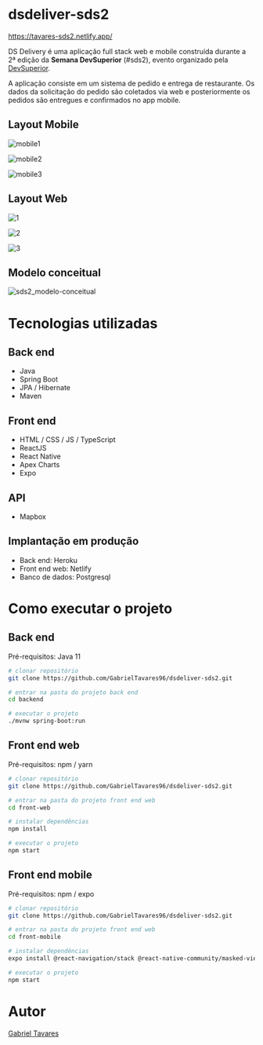 # dsdeliver-sds2

https://tavares-sds2.netlify.app/

DS Delivery é uma aplicação full stack web e mobile construída durante a 2ª edição da **Semana DevSuperior** (#sds2), evento organizado pela [DevSuperior](https://devsuperior.com "Site da DevSuperior").

A aplicação consiste em um sistema de pedido e entrega de restaurante. Os dados da solicitação do pedido são coletados via web e posteriormente os pedidos são entregues e confirmados no app mobile.

## Layout Mobile

![mobile1](https://user-images.githubusercontent.com/73531971/111190898-4d18ed80-8596-11eb-8237-cec6e1d0ffc0.jpeg) 

![mobile2](https://user-images.githubusercontent.com/73531971/111190912-5013de00-8596-11eb-84b2-1e65a92645f1.jpeg) 

![mobile3](https://user-images.githubusercontent.com/73531971/111190917-530ece80-8596-11eb-9585-0b40d2016346.jpeg)

## Layout Web

![1](https://user-images.githubusercontent.com/73531971/111189101-82244080-8594-11eb-8507-a5ce9d910632.PNG)

![2](https://user-images.githubusercontent.com/73531971/111189117-87818b00-8594-11eb-9e28-09775017261e.PNG)

![3](https://user-images.githubusercontent.com/73531971/111189128-8a7c7b80-8594-11eb-88c9-41dd68269641.PNG)

## Modelo conceitual

![sds2_modelo-conceitual](https://user-images.githubusercontent.com/73531971/111189342-be57a100-8594-11eb-901b-748169968cb1.png)

# Tecnologias utilizadas

## Back end
- Java
- Spring Boot
- JPA / Hibernate
- Maven

## Front end
- HTML / CSS / JS / TypeScript
- ReactJS
- React Native
- Apex Charts
- Expo

## API
- Mapbox

## Implantação em produção
- Back end: Heroku
- Front end web: Netlify
- Banco de dados: Postgresql

# Como executar o projeto

## Back end
Pré-requisitos: Java 11

```bash
# clonar repositório
git clone https://github.com/GabrielTavares96/dsdeliver-sds2.git

# entrar na pasta do projeto back end
cd backend

# executar o projeto
./mvnw spring-boot:run
```

## Front end web
Pré-requisitos: npm / yarn

```bash
# clonar repositório
git clone https://github.com/GabrielTavares96/dsdeliver-sds2.git

# entrar na pasta do projeto front end web
cd front-web

# instalar dependências
npm install

# executar o projeto
npm start
```

## Front end mobile
Pré-requisitos: npm / expo

```bash
# clonar repositório
git clone https://github.com/GabrielTavares96/dsdeliver-sds2.git

# entrar na pasta do projeto front end web
cd front-mobile

# instalar dependências
expo install @react-navigation/stack @react-native-community/masked-view react-native-screens react-native-gesture-handler @react-navigation/native expo-app-loading @expo-google-fonts/open-sans expo-font

# executar o projeto
npm start
```

# Autor
[Gabriel Tavares](https://www.linkedin.com/in/gabriel-pereira-tavares-8a2618b6/ "Perfil Linkedin Gabriel Tavares")
